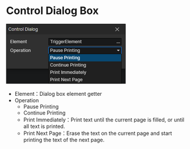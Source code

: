 # Control Dialog Box

![](img/controlDialogBox-1.png)

- Element：Dialog box element getter
- Operation
  - Pause Printing
  - Continue Printing
  - Print Immediately：Print text until the current page is filled, or until all text is printed.
  - Print Next Page：Erase the text on the current page and start printing the text of the next page.